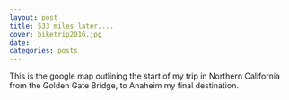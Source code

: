 ```yaml
---
layout: post
title: 533 miles later....
cover: biketrip2016.jpg
date:  
categories: posts
---
```



This is the google map outlining the start of my trip in Northern California from the Golden Gate Bridge, to Anaheim my final destination.
